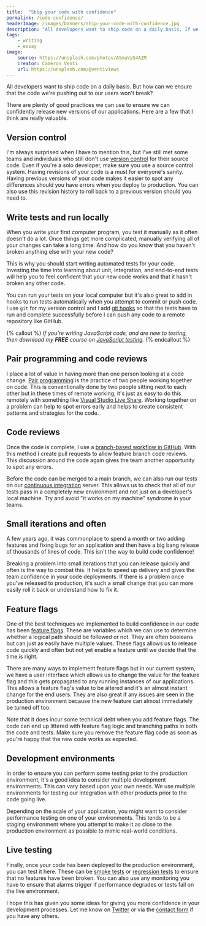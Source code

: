 ```yaml
---
title:  "Ship your code with confidence"
permalink: /code-confidence/
headerImage: /images/banners/ship-your-code-with-confidence.jpg
description: "All developers want to ship code on a daily basis. If we want to get our code to our users more frequently, how can we ensure we release with confidence?"
tags:
    - writing
    - essay
image:
    source: https://unsplash.com/photos/ASmaVyS4AZM
    creator: Cameron Venti
    url: https://unsplash.com/@ventiviews
---
```


All developers want to ship code on a daily basis. But how can we ensure that the code we're pushing out to our users won't break?

There are plenty of good practices we can use to ensure we can confidently release new versions of our applications. Here are a few that I think are really valuable.

## Version control

I'm always surprised when I have to mention this, but I've still met some teams and individuals who still don't use [version control](https://en.wikipedia.org/wiki/Version_control) for their source code. Even if you're a solo developer, make sure you use a source control system. Having revisions of your code is a must for everyone's sanity. Having previous versions of your code makes it easier to spot any differences should you have errors when you deploy to production. You can also use this revision history to roll back to a previous version should you need to.

## Write tests and run locally

When you write your first computer program, you test it manually as it often doesn't do a lot. Once things get more complicated, manually verifying all of your changes can take a long time. And how do you know that you haven't broken anything else with your new code?

This is why you should start writing automated tests for your code. Investing the time into learning about unit, integration, and end-to-end tests will help you to feel confident that your new code works and that it hasn't broken any other code.

You can run your tests on your local computer but it's also great to add in hooks to run tests automatically when you attempt to commit or push code. I use `git` for my version control and I add [git hooks](https://git-scm.com/book/en/v2/Customizing-Git-Git-Hooks) so that the tests have to run and complete successfully before I can push any code to a remote repository like GitHub.

{% callout %}
_If you're writing JavaScript code, and are new to testing, then download my **FREE** course on [JavaScript testing](/javascript-testing/)._
{% endcallout %}

## Pair programming and code reviews

I place a lot of value in having more than one person looking at a code change. [Pair programming](https://en.wikipedia.org/wiki/Pair_programming) is the practice of two people working together on code. This is conventionally done by two people sitting next to each other but in these times of remote working, it's just as easy to do this remotely with something like [Visual Studio Live Share](https://visualstudio.microsoft.com/services/live-share/). Working together on a problem can help to spot errors early and helps to create consistent patterns and strategies for the code.

## Code reviews

Once the code is complete, I use a [branch-based workflow in GitHub](https://guides.github.com/introduction/flow/). With this method I create pull requests to allow feature branch code reviews. This discussion around the code again gives the team another opportunity to spot any errors.

Before the code can be merged to a main branch, we can also run our tests on our [continuous integration](https://en.wikipedia.org/wiki/Continuous_integration) server. This allows us to check that all of our tests pass in a completely new environment and not just on a developer's local machine. Try and avoid "it works on my machine" syndrome in your teams.

## Small iterations and often

A few years ago, it was commonplace to spend a month or two adding features and fixing bugs for an application and then have a big bang release of thousands of lines of code. This isn't the way to build code confidence!

Breaking a problem into small iterations that you can release quickly and often is the way to combat this. It helps to speed up delivery and gives the team confidence in your code deployments. If there is a problem once you've released to production, it's such a small change that you can more easily roll it back or understand how to fix it.
## Feature flags

One of the best techniques we implemented to build confidence in our code has been [feature flags](https://launchdarkly.com/blog/what-are-feature-flags/). These are variables which we can use to determine whether a logical path should be followed or not. They are often booleans but can just as easily have multiple values. These flags allows us to release code quickly and often but not yet enable a feature until we decide that the time is right.

There are many ways to implement feature flags but in our current system, we have a user interface which allows us to change the value for the feature flag and this gets propagated to any running instances of our applications. This allows a feature flag's value to be altered and it's an almost instant change for the end users. They are also great if any issues are seen in the production environment because the new feature can almost immediately be turned off too.

Note that it does incur some technical debt when you add feature flags. The code can end up littered with feature flag logic and branching paths in both the code and tests. Make sure you remove the feature flag code as soon as you're happy that the new code works as expected.
## Development environments

In order to ensure you can perform some testing prior to the production environment, it's a good idea to consider multiple development environments. This can vary based upon your own needs. We use multiple environments for testing our integration with other products prior to the code going live.

Depending on the scale of your application, you might want to consider performance testing on one of your environments. This tends to be a staging environment where you attempt to make it as close to the production environment as possible to mimic real-world conditions.

## Live testing

Finally, once your code has been deployed to the production environment, you can test it here. These can be [smoke tests](https://en.wikipedia.org/wiki/Smoke_testing_(software)) or [regression tests](https://en.wikipedia.org/wiki/Regression_testing) to ensure that no features have been broken. You can also use any monitoring you have to ensure that alarms trigger if performance degrades or tests fail on the live environment.

I hope this has given you some ideas for giving you more confidence in your development processes. Let me know on [Twitter]({{socialMedia.twitter.url}}) or via the [contact form](/contact) if you have any others.
